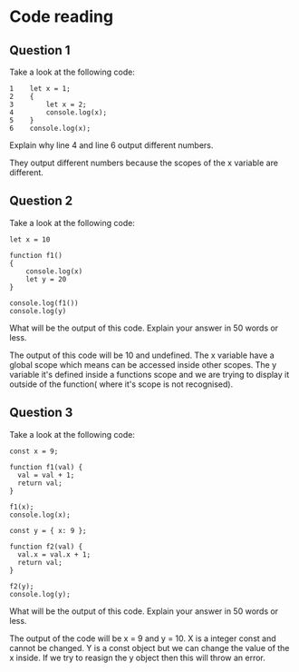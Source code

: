 # Code reading

## Question 1

Take a look at the following code:

```
1    let x = 1;
2    {
3        let x = 2;
4        console.log(x);
5    }
6    console.log(x);
```

Explain why line 4 and line 6 output different numbers.

They output different numbers because the scopes of the x variable are different.


## Question 2

Take a look at the following code:

```
let x = 10

function f1()
{
    console.log(x)
    let y = 20
}

console.log(f1())
console.log(y)
```

What will be the output of this code. Explain your answer in 50 words or less.

The output of this code will be 10 and undefined. The x variable have a global scope which means can be accessed inside other scopes. The y variable it's defined inside a functions scope and we are trying to display it outside of the function( where it's scope is not recognised).

## Question 3 

Take a look at the following code:

```
const x = 9;

function f1(val) {
  val = val + 1;
  return val;
}

f1(x);
console.log(x);

const y = { x: 9 };

function f2(val) {
  val.x = val.x + 1;
  return val;
}

f2(y);
console.log(y);
```

What will be the output of this code. Explain your answer in 50 words or less.

The output of the code will be x = 9 and y = 10. 
X is a integer const and cannot be changed. 
Y is a const object but we can change the value of the x inside. If we try to reasign the y object then this will throw an error.
